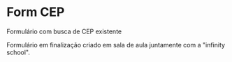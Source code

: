 # Form CEP
 Formulário com busca de CEP existente
 
 
Formulário em finalização criado em sala de aula juntamente com a "infinity school".
